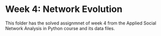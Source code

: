 # Week 4: Network Evolution

This folder has the solved assignmnet of week 4 from the Applied Social Network Analysis in Python course and its data files.
